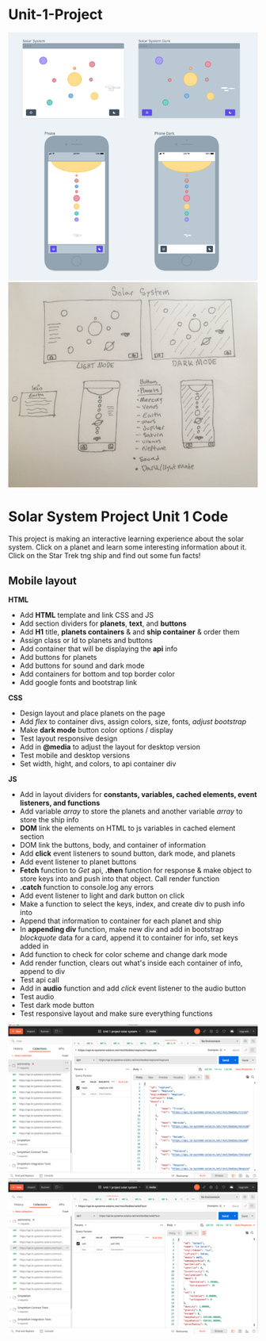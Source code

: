 # Unit-1-Project
![Wireframe](css/Wireframe-solarsystem.png)
![wireframDrawing](css/wireframe.jpg)



# Solar System Project Unit 1 Code 
This project is making an interactive learning experience about the solar system. Click on a planet and learn some interesting information about it. Click on the Star Trek tng ship and find out some fun facts! 

## Mobile layout 

**HTML**
* Add **HTML** template and link CSS and JS
* Add section dividers for **planets**, **text**, and **buttons**
* Add **H1** title, **planets containers** & and **ship container** & order them 
* Assign class or Id to planets and buttons
* Add container that will be displaying the **api** info
* Add buttons for planets
* Add buttons for sound and dark mode 
* Add containers for bottom and top border color
* Add google fonts and bootstrap link 

**CSS** 
* Design layout and place planets on the page
* Add _flex_ to container divs, assign colors, size, fonts, _adjust bootstrap_ 
* Make **dark mode** button color options / display
* Test layout responsive design 
* Add in **@media** to adjust the layout for desktop version 
* Test mobile and desktop versions
* Set width, hight, and colors, to api container div

**JS**
* Add in layout dividers for **constants, variables, cached elements, event listeners, and functions** 
* Add variable _array_ to store the planets and another variable _array_ to store the ship  info 
* **DOM** link the elements on HTML to js variables in cached element section 
* DOM link the buttons, body, and container of information 
* Add **click** event listeners to sound button, dark mode, and planets
* Add event listener to planet buttons
* **Fetch** function to _Get_ api, **.then** function for response & make object to store keys into and push into that object. Call render function
* **.catch** function to console.log any errors
* Add event listener to light and dark button on click
* Make a function to select the keys, index, and create div to push info into
* Append that information to container for each planet and ship
* In **appending div** function, make new div and add in bootstrap _blockquote_ data for a card, append it to container for info, set keys added in
* Add function to check for color scheme and change dark mode
* Add render function, clears out what's inside each container of info, append to div
* Test api call 
* Add in **audio** function and add _click_ event listener to the audio button 
* Test audio 
* Test dark mode button 
* Test responsive layout and make sure everything functions 




![postmanpic](images/postman1.png)
![postmanpic](images/postman2.png)



